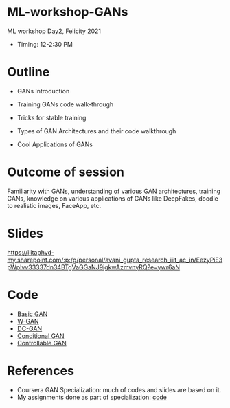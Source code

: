 # ML-workshop-GANs
ML workshop Day2, Felicity 2021
  
  
* Timing: 12-2:30 PM
 

# Outline

* GANs Introduction
	
* Training GANs code walk-through
	
* Tricks for stable training
	
* Types of GAN Architectures and their code walkthrough
	
* Cool Applications of GANs
	


# Outcome of session
Familiarity with GANs, understanding of various GAN architectures, training GANs, knowledge on various applications of GANs like DeepFakes, doodle to realistic images, FaceApp, etc.


# Slides
https://iiitaphyd-my.sharepoint.com/:p:/g/personal/avani_gupta_research_iiit_ac_in/EezyPiE3pWpIvv33337dn34BTgVaGGaNJ9igkwAzmvnyRQ?e=ywr6aN

# Code
* [Basic GAN](https://colab.research.google.com/drive/1MrH2yXzioI8QQ4wkWtqzuCHx8mIVgEtZ?usp=sharing)
* [W-GAN](https://colab.research.google.com/drive/1EDl5qfvUQBWS37nnnMYULCuBw0aajZ-i?usp=sharing)
* [DC-GAN](https://colab.research.google.com/drive/1jFVGUaU7hijtGroOMkxKjJdJD5wmDeb9?usp=sharing)
* [Conditional GAN](https://colab.research.google.com/drive/1mJH89nRJn8VcTWuiWSriJMUhO0ILkMZi?usp=sharing)
* [Controllable GAN](https://colab.research.google.com/drive/1PJhBaWWcDBsokfmNP2l13Ha4_cIcS0qV?usp=sharing)


# References
* Coursera GAN Specialization: much of codes and slides are based on it.
* My assignments done as part of specialization: [code](https://github.com/avani17101/Coursera-GANs-Specialization)
